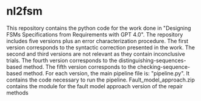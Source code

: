 # nl2fsm
This repository contains the python code for the work done in "Designing FSMs Specifications from Requirements with GPT 4.0".
The repository includes five versions plus an error characterization procedure.
The first version corresponds to the syntactic correction presented in the work.
The second and third versions are not relevant as they contain inconclusive trials.
The fourth version corresponds to the distinguishing-sequences-based method.
The fifth version corresponds to the checking-sequence-based method.
For each version, the main pipeline file is: "pipeline.py". It contains the code necessary to run the pipeline.
Fault_model_approach.zip contains the module for the fault model approach version of the repair methods